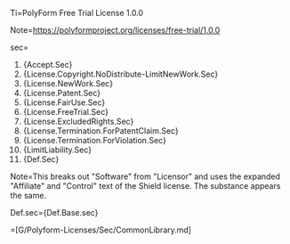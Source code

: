 Ti=PolyForm Free Trial License 1.0.0

Note=<https://polyformproject.org/licenses/free-trial/1.0.0>

sec=<ol><li>{Accept.Sec}</li><li>{License.Copyright.NoDistribute-LimitNewWork.Sec}</li><li>{License.NewWork.Sec}</li><li>{License.Patent.Sec}</li><li>{License.FairUse.Sec}</li><li>{License.FreeTrial.Sec}</li><li>{License.ExcludedRights.Sec}</li><li>{License.Termination.ForPatentClaim.Sec}</li><li>{License.Termination.ForViolation.Sec}</li><li>{LimitLiability.Sec}</li><li>{Def.Sec}</li></ol>

Note=This breaks out "Software" from "Licensor" and uses the expanded "Affiliate" and "Control" text of the Shield license.  The substance appears the same.  

Def.sec={Def.Base.sec}

=[G/Polyform-Licenses/Sec/CommonLibrary.md]

